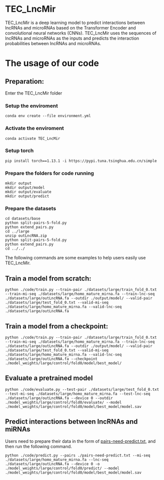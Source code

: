# TEC_LncMir
TEC_LncMir is a deep learning model to predict interactions between lncRNAs and microRNAs based on the Transformer Encoder and convolutional neural networks (CNNs). TEC_LncMir uses the sequences of lncRNAs and microRNAs as the inputs and predicts the interaction probabilities between lncRNAs and microRNAs.
# The usage of our code
## Preparation: 
Enter the TEC_LncMir folder
### Setup the enviroment

```
conda env create --file environment.yml
```

### Activate the enviroment

```
conda activate TEC_LncMir
```

### Setup torch

```
pip install torch==1.13.1 -i https://pypi.tuna.tsinghua.edu.cn/simple
```

### Prepare the folders for code running

```
mkdir output
mkdir output/model
mkdir output/evaluate
mkdir output/predict
```

### Prepare the datasets

```
cd datasets/base
python split-pairs-5-fold.py
python extend_pairs.py
cd ../large
unzip outLncRNA.zip
python split-pairs-5-fold.py
python extend_pairs.py
cd ../../
```

The following commands are some examples to help users easily use TEC_LncMir.

## Train a model from scratch:

```
python ./code/train.py --train-pair ./datasets/large/train_fold_0.txt --train-mi-seq ./datasets/large/homo_mature_mirna.fa --train-lnc-seq ./datasets/large/outLncRNA.fa --outdir ./output/model/ --valid-pair ./datasets/large/test_fold_0.txt --valid-mi-seq ./datasets/large/homo_mature_mirna.fa --valid-lnc-seq ./datasets/large/outLncRNA.fa
```

## Train a model from a checkpoint:

```
python ./code/train.py --train-pair ./datasets/large/train_fold_0.txt --train-mi-seq ./datasets/large/homo_mature_mirna.fa --train-lnc-seq ./datasets/large/outLncRNA.fa --outdir ./output/model/ --valid-pair ./datasets/large/test_fold_0.txt --valid-mi-seq ./datasets/large/homo_mature_mirna.fa --valid-lnc-seq ./datasets/large/outLncRNA.fa --checkpoint ./model_weights/large/control/fold0/model/best_model/
```

## Evaluate a pretrained model

```
python ./code/evaluate.py --test-pair ./datasets/large/test_fold_0.txt --test-mi-seq ./datasets/large/homo_mature_mirna.fa --test-lnc-seq ./datasets/large/outLncRNA.fa --device 0 --outdir ./model_weights/large/control/fold0/evaluate/ --model ./model_weights/large/control/fold0/model/best_model/model.sav
```

## Predict interactions between lncRNAs and miRNAs

Users need to prepare their data in the form of [pairs-need-predict.txt](pairs-need-predict.txt), and then run the following command.

```
python ./code/predict.py --pairs ./pairs-need-predict.txt --mi-seq ./datasets/large/homo_mature_mirna.fa --lnc-seq ./datasets/large/outLncRNA.fa --device 0 -o ./model_weights/large/control/fold0/predict/ --model ./model_weights/large/control/fold0/model/best_model/model.sav
```
